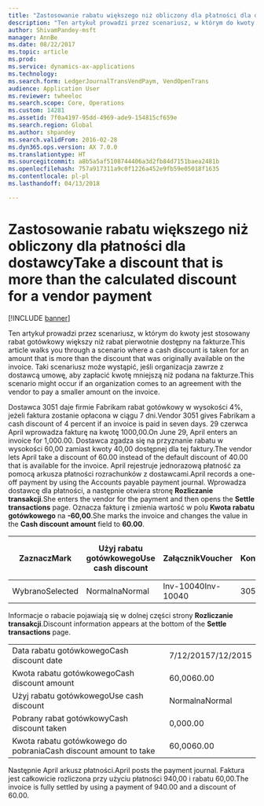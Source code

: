 ```yaml
---
title: "Zastosowanie rabatu większego niż obliczony dla płatności dla dostawcy"
description: "Ten artykuł prowadzi przez scenariusz, w którym do kwoty jest stosowany rabat gotówkowy większy niż rabat pierwotnie dostępny na fakturze. Taki scenariusz może wystąpić, jeśli organizacja zawrze z dostawcą umowę, aby zapłacić kwotę mniejszą niż podana na fakturze."
author: ShivamPandey-msft
manager: AnnBe
ms.date: 08/22/2017
ms.topic: article
ms.prod: 
ms.service: dynamics-ax-applications
ms.technology: 
ms.search.form: LedgerJournalTransVendPaym, VendOpenTrans
audience: Application User
ms.reviewer: twheeloc
ms.search.scope: Core, Operations
ms.custom: 14281
ms.assetid: 7f0a4197-95dd-4969-ade9-154815cf659e
ms.search.region: Global
ms.author: shpandey
ms.search.validFrom: 2016-02-28
ms.dyn365.ops.version: AX 7.0.0
ms.translationtype: HT
ms.sourcegitcommit: a8b5a5af5108744406a3d2fb84d7151baea2481b
ms.openlocfilehash: 757a917311a9c0f1226a452e9fb59e05018f1635
ms.contentlocale: pl-pl
ms.lasthandoff: 04/13/2018

---
```


# <a name="take-a-discount-that-is-more-than-the-calculated-discount-for-a-vendor-payment"></a><span data-ttu-id="d4db6-104">Zastosowanie rabatu większego niż obliczony dla płatności dla dostawcy</span><span class="sxs-lookup"><span data-stu-id="d4db6-104">Take a discount that is more than the calculated discount for a vendor payment</span></span>

[!INCLUDE [banner](../includes/banner.md)]

<span data-ttu-id="d4db6-105">Ten artykuł prowadzi przez scenariusz, w którym do kwoty jest stosowany rabat gotówkowy większy niż rabat pierwotnie dostępny na fakturze.</span><span class="sxs-lookup"><span data-stu-id="d4db6-105">This article walks you through a scenario where a cash discount is taken for an amount that is more than the discount that was originally available on the invoice.</span></span> <span data-ttu-id="d4db6-106">Taki scenariusz może wystąpić, jeśli organizacja zawrze z dostawcą umowę, aby zapłacić kwotę mniejszą niż podana na fakturze.</span><span class="sxs-lookup"><span data-stu-id="d4db6-106">This scenario might occur if an organization comes to an agreement with the vendor to pay a smaller amount on the invoice.</span></span> 

<span data-ttu-id="d4db6-107">Dostawca 3051 daje firmie Fabrikam rabat gotówkowy w wysokości 4%, jeżeli faktura zostanie opłacona w ciągu 7 dni.</span><span class="sxs-lookup"><span data-stu-id="d4db6-107">Vendor 3051 gives Fabrikam a cash discount of 4 percent if an invoice is paid in seven days.</span></span> <span data-ttu-id="d4db6-108">29 czerwca April wprowadza fakturę na kwotę 1000,00.</span><span class="sxs-lookup"><span data-stu-id="d4db6-108">On June 29, April enters an invoice for 1,000.00.</span></span> <span data-ttu-id="d4db6-109">Dostawca zgadza się na przyznanie rabatu w wysokości 60,00 zamiast kwoty 40,00 dostępnej dla tej faktury.</span><span class="sxs-lookup"><span data-stu-id="d4db6-109">The vendor lets April take a discount of 60.00 instead of the default discount of 40.00 that is available for the invoice.</span></span> <span data-ttu-id="d4db6-110">April rejestruje jednorazową płatność za pomocą arkusza płatności rozrachunków z dostawcami.</span><span class="sxs-lookup"><span data-stu-id="d4db6-110">April records a one-off payment by using the Accounts payable payment journal.</span></span> <span data-ttu-id="d4db6-111">Wprowadza dostawcę dla płatności, a następnie otwiera stronę **Rozliczanie transakcji**.</span><span class="sxs-lookup"><span data-stu-id="d4db6-111">She enters the vendor for the payment and then opens the **Settle transactions** page.</span></span> <span data-ttu-id="d4db6-112">Oznacza fakturę i zmienia wartość w polu **Kwota rabatu gotówkowego** na **-60,00**.</span><span class="sxs-lookup"><span data-stu-id="d4db6-112">She marks the invoice and changes the value in the **Cash discount amount** field to **60.00**.</span></span>

| <span data-ttu-id="d4db6-113">Zaznacz</span><span class="sxs-lookup"><span data-stu-id="d4db6-113">Mark</span></span>     | <span data-ttu-id="d4db6-114">Użyj rabatu gotówkowego</span><span class="sxs-lookup"><span data-stu-id="d4db6-114">Use cash discount</span></span> | <span data-ttu-id="d4db6-115">Załącznik</span><span class="sxs-lookup"><span data-stu-id="d4db6-115">Voucher</span></span>   | <span data-ttu-id="d4db6-116">Konto</span><span class="sxs-lookup"><span data-stu-id="d4db6-116">Account</span></span> | <span data-ttu-id="d4db6-117">Data</span><span class="sxs-lookup"><span data-stu-id="d4db6-117">Date</span></span>      | <span data-ttu-id="d4db6-118">Data wymagalności</span><span class="sxs-lookup"><span data-stu-id="d4db6-118">Due date</span></span>  | <span data-ttu-id="d4db6-119">Faktura</span><span class="sxs-lookup"><span data-stu-id="d4db6-119">Invoice</span></span> | <span data-ttu-id="d4db6-120">Kwota w walucie transakcji</span><span class="sxs-lookup"><span data-stu-id="d4db6-120">Amount in transaction currency</span></span> | <span data-ttu-id="d4db6-121">Waluta</span><span class="sxs-lookup"><span data-stu-id="d4db6-121">Currency</span></span> | <span data-ttu-id="d4db6-122">Kwota do rozliczenia</span><span class="sxs-lookup"><span data-stu-id="d4db6-122">Amount to settle</span></span> |
|----------|-------------------|-----------|---------|-----------|-----------|---------|--------------------------------|----------|------------------|
| <span data-ttu-id="d4db6-123">Wybrano</span><span class="sxs-lookup"><span data-stu-id="d4db6-123">Selected</span></span> | <span data-ttu-id="d4db6-124">Normalna</span><span class="sxs-lookup"><span data-stu-id="d4db6-124">Normal</span></span>            | <span data-ttu-id="d4db6-125">Inv-10040</span><span class="sxs-lookup"><span data-stu-id="d4db6-125">Inv-10040</span></span> | <span data-ttu-id="d4db6-126">3051</span><span class="sxs-lookup"><span data-stu-id="d4db6-126">3051</span></span>    | <span data-ttu-id="d4db6-127">6/29/2015</span><span class="sxs-lookup"><span data-stu-id="d4db6-127">6/29/2015</span></span> | <span data-ttu-id="d4db6-128">7/29/2015</span><span class="sxs-lookup"><span data-stu-id="d4db6-128">7/29/2015</span></span> | <span data-ttu-id="d4db6-129">10040</span><span class="sxs-lookup"><span data-stu-id="d4db6-129">10040</span></span>   | <span data-ttu-id="d4db6-130">1000,00</span><span class="sxs-lookup"><span data-stu-id="d4db6-130">1,000.00</span></span>                       | <span data-ttu-id="d4db6-131">USD</span><span class="sxs-lookup"><span data-stu-id="d4db6-131">USD</span></span>      | <span data-ttu-id="d4db6-132">940,00</span><span class="sxs-lookup"><span data-stu-id="d4db6-132">940.00</span></span>           |

<span data-ttu-id="d4db6-133">Informacje o rabacie pojawiają się w dolnej części strony **Rozliczanie transakcji**.</span><span class="sxs-lookup"><span data-stu-id="d4db6-133">Discount information appears at the bottom of the **Settle transactions** page.</span></span>

|                              |           |
|------------------------------|-----------|
| <span data-ttu-id="d4db6-134">Data rabatu gotówkowego</span><span class="sxs-lookup"><span data-stu-id="d4db6-134">Cash discount date</span></span>           | <span data-ttu-id="d4db6-135">7/12/2015</span><span class="sxs-lookup"><span data-stu-id="d4db6-135">7/12/2015</span></span> |
| <span data-ttu-id="d4db6-136">Kwota rabatu gotówkowego</span><span class="sxs-lookup"><span data-stu-id="d4db6-136">Cash discount amount</span></span>         | <span data-ttu-id="d4db6-137">60,00</span><span class="sxs-lookup"><span data-stu-id="d4db6-137">60.00</span></span>     |
| <span data-ttu-id="d4db6-138">Użyj rabatu gotówkowego</span><span class="sxs-lookup"><span data-stu-id="d4db6-138">Use cash discount</span></span>            | <span data-ttu-id="d4db6-139">Normalna</span><span class="sxs-lookup"><span data-stu-id="d4db6-139">Normal</span></span>    |
| <span data-ttu-id="d4db6-140">Pobrany rabat gotówkowy</span><span class="sxs-lookup"><span data-stu-id="d4db6-140">Cash discount taken</span></span>          | <span data-ttu-id="d4db6-141">0,00</span><span class="sxs-lookup"><span data-stu-id="d4db6-141">0.00</span></span>      |
| <span data-ttu-id="d4db6-142">Kwota rabatu gotówkowego do pobrania</span><span class="sxs-lookup"><span data-stu-id="d4db6-142">Cash discount amount to take</span></span> | <span data-ttu-id="d4db6-143">60,00</span><span class="sxs-lookup"><span data-stu-id="d4db6-143">60.00</span></span>     |

<span data-ttu-id="d4db6-144">Następnie April arkusz płatności.</span><span class="sxs-lookup"><span data-stu-id="d4db6-144">April posts the payment journal.</span></span> <span data-ttu-id="d4db6-145">Faktura jest całkowicie rozliczona przy użyciu płatności 940,00 i rabatu 60,00.</span><span class="sxs-lookup"><span data-stu-id="d4db6-145">The invoice is fully settled by using a payment of 940.00 and a discount of 60.00.</span></span>





